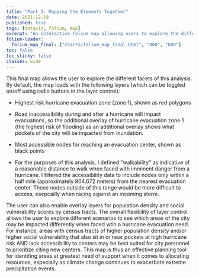 ```yaml
---
title: "Part 3: Mapping the Elements Together"
date: 2021-12-19
published: true
tags: [dataviz, folium, map]
excerpt: "An interactive folium map allowing users to explore the different elements of this analysis and inform resource allocation decisions."
folium-loader:
  folium_map_final: ["charts/folium_map_final.html", "800", "800"]
toc: false
toc_sticky: false
classes: wide
---
```

This final map allows the user to explore the different facets of this analysis. By default, the map loads with the following layers (which can be toggled on/off using radio buttons in the layer control):
* Highest risk hurricane evacuation zone (zone 1), shown as red polygons
- Road inaccessibility during and after a hurricane will impact evacuations, so the additional overlay of hurricane evacuation zone 1 (the highest risk of flooding) as an additional overlay shows what pockets of the city will be impacted from inundation. 
* Most accessible nodes for reaching an evacuation center, shown as black points
- For the purposes of this analysis, I defined "walkability" as indicative of a reasonable distance to walk when faced with imminent danger from a hurricane. I filtered the accessibility data to include nodes only within a half mile (approximately 804.672 meters) from the nearest evacuation center. Those nodes outside of this range would be more difficult to access, esepcailly when racing against an incoming storm.

The user can also enable overlay layers for population density and social vulnerability scores by census tracts. The overall flexibility of layer control allows the user to explore different scenarios to see which areas of the city may be impacted differently when faced wtih a hurricane evacuation need. For instance, areas with census tracts of higher population density and/or higher social vulnerability that also sit in or near pockets at high hurricane risk AND lack accessibility to centers may be best suited for city personnel to prioritize citing new centers. This map is thus an effective planning tool for identifing areas at greatest need of support when it comes to allocating resources, especially as climate change continues to exacerbate extreme precipitation events.
<div id="folium_map_final"></div>
